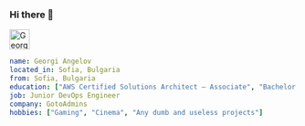 ### Hi there 👋

<a href="https://www.linkedin.com/in/%D0%B3%D0%B5%D0%BE%D1%80%D0%B3%D0%B8-%D0%B0%D0%BD%D0%B3%D0%B5%D0%BB%D0%BE%D0%B2-71b894178/">
  <img alt="GeorgiAngelov's LinkdeIN" width="35px" src="https://image.flaticon.com/icons/svg/2111/2111465.svg" />
</a>


```yaml
name: Georgi Angelov
located_in: Sofia, Bulgaria
from: Sofia, Bulgaria
education: ["AWS Certified Solutions Architect – Associate", "Bachelor of Technology - BTechField Of StudyInformation Technology"]
job: Junior DevOps Engineer 
company: GotoAdmins
hobbies: ["Gaming", "Cinema", "Any dumb and useless projects"]
```

